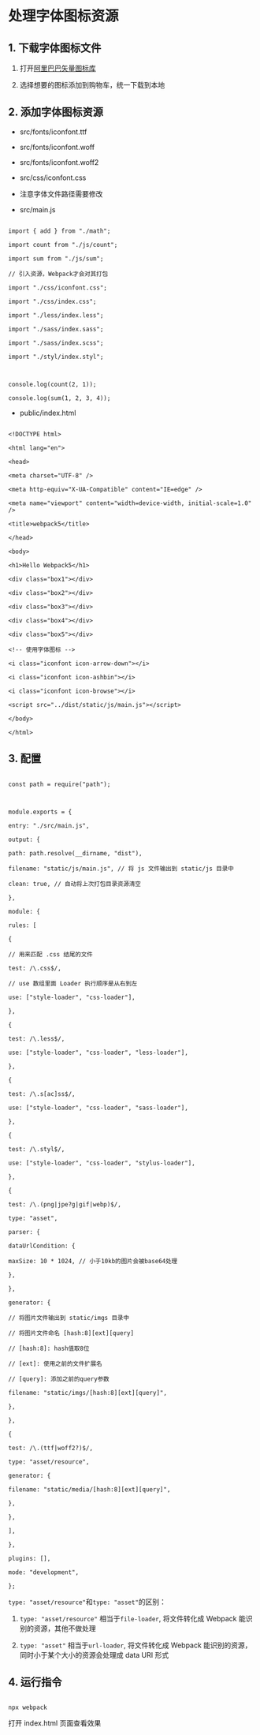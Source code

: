# 处理字体图标资源

## 1. 下载字体图标文件

1. 打开[阿里巴巴矢量图标库](https://www.iconfont.cn/)

2. 选择想要的图标添加到购物车，统一下载到本地

## 2. 添加字体图标资源

- src/fonts/iconfont.ttf

- src/fonts/iconfont.woff

- src/fonts/iconfont.woff2

- src/css/iconfont.css

- 注意字体文件路径需要修改

- src/main.js

```js{5}

import { add } from "./math";

import count from "./js/count";

import sum from "./js/sum";

// 引入资源，Webpack才会对其打包

import "./css/iconfont.css";

import "./css/index.css";

import "./less/index.less";

import "./sass/index.sass";

import "./sass/index.scss";

import "./styl/index.styl";

  

console.log(count(2, 1));

console.log(sum(1, 2, 3, 4));

```

- public/index.html

```html{16-19}

<!DOCTYPE html>

<html lang="en">

<head>

<meta charset="UTF-8" />

<meta http-equiv="X-UA-Compatible" content="IE=edge" />

<meta name="viewport" content="width=device-width, initial-scale=1.0" />

<title>webpack5</title>

</head>

<body>

<h1>Hello Webpack5</h1>

<div class="box1"></div>

<div class="box2"></div>

<div class="box3"></div>

<div class="box4"></div>

<div class="box5"></div>

<!-- 使用字体图标 -->

<i class="iconfont icon-arrow-down"></i>

<i class="iconfont icon-ashbin"></i>

<i class="iconfont icon-browse"></i>

<script src="../dist/static/js/main.js"></script>

</body>

</html>

```

## 3. 配置

```js{47-53}

const path = require("path");

  

module.exports = {

entry: "./src/main.js",

output: {

path: path.resolve(__dirname, "dist"),

filename: "static/js/main.js", // 将 js 文件输出到 static/js 目录中

clean: true, // 自动将上次打包目录资源清空

},

module: {

rules: [

{

// 用来匹配 .css 结尾的文件

test: /\.css$/,

// use 数组里面 Loader 执行顺序是从右到左

use: ["style-loader", "css-loader"],

},

{

test: /\.less$/,

use: ["style-loader", "css-loader", "less-loader"],

},

{

test: /\.s[ac]ss$/,

use: ["style-loader", "css-loader", "sass-loader"],

},

{

test: /\.styl$/,

use: ["style-loader", "css-loader", "stylus-loader"],

},

{

test: /\.(png|jpe?g|gif|webp)$/,

type: "asset",

parser: {

dataUrlCondition: {

maxSize: 10 * 1024, // 小于10kb的图片会被base64处理

},

},

generator: {

// 将图片文件输出到 static/imgs 目录中

// 将图片文件命名 [hash:8][ext][query]

// [hash:8]: hash值取8位

// [ext]: 使用之前的文件扩展名

// [query]: 添加之前的query参数

filename: "static/imgs/[hash:8][ext][query]",

},

},

{

test: /\.(ttf|woff2?)$/,

type: "asset/resource",

generator: {

filename: "static/media/[hash:8][ext][query]",

},

},

],

},

plugins: [],

mode: "development",

};

```

`type: "asset/resource"`和`type: "asset"`的区别：

1. `type: "asset/resource"` 相当于`file-loader`, 将文件转化成 Webpack 能识别的资源，其他不做处理

2. `type: "asset"` 相当于`url-loader`, 将文件转化成 Webpack 能识别的资源，同时小于某个大小的资源会处理成 data URI 形式

## 4. 运行指令

```:no-line-numbers

npx webpack

```

打开 index.html 页面查看效果
